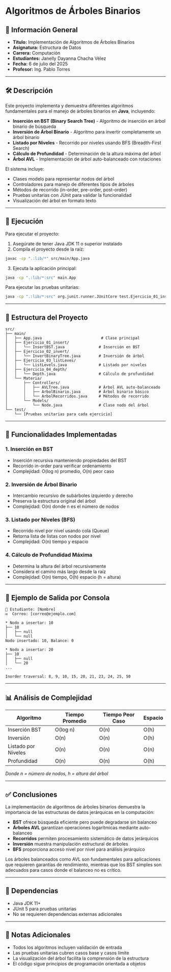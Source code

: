 # Algoritmos de Árboles Binarios

## 📌 Información General
- **Título:** Implementación de Algoritmos de Árboles Binarios
- **Asignatura:** Estructura de Datos
- **Carrera:** Computación
- **Estudiantes:** Janelly Dayanna Chacha Vélez
- **Fecha:** 6 de julio del 2025
- **Profesor:** Ing. Pablo Torres

---

## 🛠 Descripción

Este proyecto implementa y demuestra diferentes algoritmos fundamentales para el manejo de árboles binarios en **Java**, incluyendo:

- **Inserción en BST (Binary Search Tree)** - Algoritmo de inserción en árbol binario de búsqueda
- **Inversión de Árbol Binario** - Algoritmo para invertir completamente un árbol binario
- **Listado por Niveles** - Recorrido por niveles usando BFS (Breadth-First Search)
- **Cálculo de Profundidad** - Determinación de la altura máxima del árbol
- **Árbol AVL** - Implementación de árbol auto-balanceado con rotaciones

El sistema incluye:
- Clases modelo para representar nodos del árbol
- Controladores para manejo de diferentes tipos de árboles
- Métodos de recorrido (in-order, pre-order, post-order)
- Pruebas unitarias con JUnit para validar la funcionalidad
- Visualización del árbol en formato texto

---

## 🚀 Ejecución

Para ejecutar el proyecto:

1. Asegúrate de tener Java JDK 11 o superior instalado
2. Compila el proyecto desde la raíz:
```bash
javac -cp ".:lib/*" src/main/App.java
```
3. Ejecuta la aplicación principal:
```bash
java -cp ".:lib/*:src" main.App
```

Para ejecutar las pruebas unitarias:
```bash
java -cp ".:lib/*:src" org.junit.runner.JUnitCore test.Ejercicio_01_insert.InsertBSTTest
```

---

## 📁 Estructura del Proyecto

```
src/
├── main/
│   ├── App.java                          # Clase principal
│   ├── Ejercicio_01_insert/
│   │   └── InsertBST.java               # Inserción en BST
│   ├── Ejercicio_02_invert/
│   │   └── InvertBinaryTree.java        # Inversión de árbol
│   ├── Ejercicio_03_listLeves/
│   │   └── ListLevels.java              # Listado por niveles
│   ├── Ejercicio_04_depth/
│   │   └── Depth.java                   # Cálculo de profundidad
│   └── Materia/
│       ├── Controllers/
│       │   ├── AVLTree.java             # Árbol AVL auto-balanceado
│       │   ├── ArbolBinario.java        # Árbol binario básico
│       │   └── ArbolRecorridos.java     # Métodos de recorrido
│       └── Models/
│           └── Node.java                # Clase nodo del árbol
└── test/
    └── [Pruebas unitarias para cada ejercicio]
```

---

## 🧪 Funcionalidades Implementadas

### 1. Inserción en BST
- Inserción recursiva manteniendo propiedades del BST
- Recorrido in-order para verificar ordenamiento
- Complejidad: O(log n) promedio, O(n) peor caso

### 2. Inversión de Árbol Binario
- Intercambio recursivo de subárboles izquierdo y derecho
- Preserva la estructura original del árbol
- Complejidad: O(n) donde n es el número de nodos

### 3. Listado por Niveles (BFS)
- Recorrido nivel por nivel usando cola (Queue)
- Retorna lista de listas con nodos por nivel
- Complejidad: O(n) tiempo y espacio

### 4. Cálculo de Profundidad Máxima
- Determina la altura del árbol recursivamente
- Considera el camino más largo desde la raíz
- Complejidad: O(n) tiempo, O(h) espacio (h = altura)


---

## 🧪 Ejemplo de Salida por Consola

```
👤 Estudiante: [Nombre]
✉️  Correo: [correo@ejemplo.com]

* Nodo a insertar: 10
├── 10
│   ├── null
│   └── null
Nodo insertado: 10, Balance: 0

* Nodo a insertar: 20
├── 10
│   ├── null
│   └── 20
...

Inorder traversal: 8, 9, 10, 15, 20, 21, 23, 24, 25, 50
```

---

## 📊 Análisis de Complejidad

| Algoritmo | Tiempo Promedio | Tiempo Peor Caso | Espacio |
|-----------|----------------|------------------|---------|
| Inserción BST | O(log n) | O(n) | O(h) |
| Inversión | O(n) | O(n) | O(h) |
| Listado por Niveles | O(n) | O(n) | O(n) |
| Profundidad | O(n) | O(n) | O(h) |


*Donde n = número de nodos, h = altura del árbol*

---

## ✅ Conclusiones

La implementación de algoritmos de árboles binarios demuestra la importancia de las estructuras de datos jerárquicas en la computación:

- **BST** ofrece búsqueda eficiente pero puede degradarse sin balanceo
- **Árboles AVL** garantizan operaciones logarítmicas mediante auto-balanceo
- **Recorridos** permiten procesamiento sistemático de datos jerárquicos
- **Inversión** muestra manipulación estructural de árboles
- **BFS** proporciona acceso nivel por nivel para análisis jerárquico

Los árboles balanceados como AVL son fundamentales para aplicaciones que requieren garantías de rendimiento, mientras que los BST simples son adecuados para casos donde el balanceo no es crítico.

---

## 🔧 Dependencias

- Java JDK 11+
- JUnit 5 para pruebas unitarias
- No se requieren dependencias externas adicionales

---

## 📝 Notas Adicionales

- Todos los algoritmos incluyen validación de entrada
- Las pruebas unitarias cubren casos base y casos límite
- La visualización del árbol facilita la comprensión de la estructura
- El código sigue principios de programación orientada a objetos